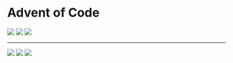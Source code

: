 # Advent of Code

![](https://img.shields.io/badge/2021%20📅-2-blue) ![](https://img.shields.io/badge/stars%20⭐-3-yellow) ![](https://img.shields.io/badge/days%20completed-2-red)

---

![](https://img.shields.io/badge/2020%20📅-orange) ![](https://img.shields.io/badge/2020%20⭐-18-yellow) ![](https://img.shields.io/badge/2020%20completed-2-red)